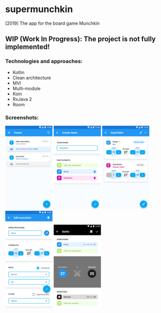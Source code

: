 # supermunchkin
[2019] The app for the board game Munchkin

## WIP (Work In Progress): The project is not fully implemented!

### Technologies and approaches:
* Kotlin
* Clean architecture
* MVI
* Multi-module
* Koin
* RxJava 2
* Room

### Screenshots:
<img src="art/team_list.png" width="150"> <img src="art/team_edit.png" width="150">
<img src="art/munchkin_list.png" width="150">
<img src="art/munchkin_edit.png" width="150">
<img src="art/Battle.png" width="150">
